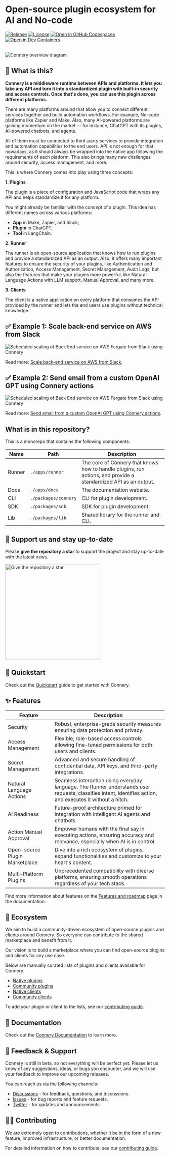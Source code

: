 # Open-source plugin ecosystem for AI and No-code

[![Release](https://img.shields.io/github/v/release/connery-io/connery-platform?color=74C649&label=Release)](https://github.com/connery-io/connery-platform/releases)
[![License](https://img.shields.io/github/license/connery-io/connery-platform?color=74C649&label=License)](https://github.com/connery-io/connery-platform/blob/main/LICENSE)
[![Open in GitHub Codespaces](https://img.shields.io/badge/Open%20in%20GitHub%20Codespaces-black?logo=github)](https://github.com/codespaces/new/connery-io/connery-platform?quickstart=1)
[![Open in Dev Containers](https://img.shields.io/badge/Open%20in%20Dev%20Container-blue?logo=visualstudiocode)](https://vscode.dev/redirect?url=vscode://ms-vscode-remote.remote-containers/cloneInVolume?url=https://github.com/connery-io/connery-platform)

<br/>
<img alt="Connery overview diagram" src="https://raw.githubusercontent.com/connery-io/connery-platform/main/apps/docs/static/img/repo/connery-overview-diagram.svg">

## 🤔 What is this?

**Connery is a middleware runtime between APIs and platforms.
It lets you take any API and turn it into a standardized plugin with built-in security and access controls. Once that's done, you can use this plugin across different platforms.**

There are many platforms around that allow you to connect different services together and build automation workflows.
For example, No-code platforms like Zapier and Make.
Also, many AI-powered platforms are gaining momentum on the market — for instance, ChatGPT with its plugins,
AI-powered chatbots, and agents.

All of them must be connected to third-party services to provide integration and automation capabilities to the end users.
API is not enough for that nowadays, as it should always be wrapped into the native app following
the requirements of each platform. This also brings many new challenges around security, access management, and more.

This is where Connery comes into play using three concepts:

**1. Plugins**

The plugin is a piece of configuration and JavaScript code that wraps any API
and helps standardize it for any platform.

You might already be familiar with the concept of a plugin.
This idea has different names across various platforms:

- **App** in Make, Zapier, and Slack;
- **Plugin** in ChatGPT;
- **Tool** in LangChain.

**2. Runner**

The runner is an open-source application that knows how to run plugins and provide a standardized API as an output.
Also, it offers many important features to ensure the security of your plugins,
like Authentication and Authorization, Access Management, Secret Management, Audit Logs,
but also the features that make your plugins more powerful, like Natural Language Actions with LLM support, Manual Approval, and many more.

**3. Clients**

The client is a native application on every platform that consumes the API provided
by the runner and lets the end users use plugins without technical knowledge.

## ✅ Example 1: Scale back-end service on AWS from Slack

<img alt="Scheduled scaling of Back End service on AWS Fargate from Slack using Connery" src="https://raw.githubusercontent.com/connery-io/connery-platform/main/apps/docs/static/img/repo/scheduled-scaling-of-back-end-service-on-aws-fargate-from-slack-using-connery.gif">

Read more: [Scale back-end service on AWS from Slack](https://docs.connery.io/docs/platform/use-cases/scale-back-end-service-on-aws-from-slack).

## ✅ Example 2: Send email from a custom OpenAI GPT using Connery actions

<img alt="Scheduled scaling of Back End service on AWS Fargate from Slack using Connery" src="https://raw.githubusercontent.com/connery-io/connery-platform/main/apps/docs/static/img/repo/send-email-from-a-custom-gpt-using-connery-actions.gif">

Read more: [Send email from a custom OpenAI GPT using Connery actions](https://docs.connery.io/docs/platform/use-cases/send-email-from-a-custom-openai-gpt-using-connery-actions).

## What is in this repository?

This is a monorepo that contains the following components:

| Name   | Path                 | Description                                                                                                     |
| ------ | -------------------- | --------------------------------------------------------------------------------------------------------------- |
| Runner | `./apps/runner`      | The core of Connery that knows how to handle plugins, run actions, and provide a standardized API as an output. |
| Docs   | `./apps/docs`        | The documentation website.                                                                                      |
| CLI    | `./packages/connery` | CLI for plugin development.                                                                                     |
| SDK    | `./packages/sdk`     | SDK for plugin development.                                                                                     |
| Lib    | `./packages/lib`     | Shared library for the runner and CLI.                                                                          |

## 🌟 Support us and stay up-to-date

Please **give the repository a star** to support the project and stay up-to-date with the latest news.

<a href="https://github.com/connery-io/connery-platform">
   <img src="https://raw.githubusercontent.com/connery-io/connery-platform/main/apps/docs/static/img/repo/give-us-a-star.png" alt="Give the repository a star" width="300">
</a>

## 🚀 Quickstart

Check out the [Quickstart](https://docs.connery.io/docs/platform/quick-start/) guide to get started with Connery.

## ✨ Features

| Feature                        | Description                                                                                                                                                |
| ------------------------------ | ---------------------------------------------------------------------------------------------------------------------------------------------------------- |
| Security                       | Robust, enterprise-grade security measures ensuring data protection and privacy.                                                                           |
| Access Management              | Flexible, role-based access controls allowing fine-tuned permissions for both users and clients.                                                           |
| Secret Management              | Advanced and secure handling of confidential data, API keys, and third-party integrations.                                                                 |
| Natural Language Actions       | Seamless interaction using everyday language. The Runner understands user requests, classifies intent, identifies action, and executes it without a hitch. |
| AI Readiness                   | Future-proof architecture primed for integration with intelligent AI agents and chatbots.                                                                  |
| Action Manual Approval         | Empower humans with the final say in executing actions, ensuring accuracy and relevance, especially when AI is in control.                                 |
| Open-source Plugin Marketplace | Dive into a rich ecosystem of plugins, expand functionalities and customize to your heart's content.                                                       |
| Multi-Platform Plugins         | Unprecedented compatibility with diverse platforms, ensuring smooth operations regardless of your tech stack.                                              |

Find more information about features on the [Features and roadmap](https://docs.connery.io/docs/platform/introduction/features) page in the documentation.

## 🌳 Ecosystem

We aim to build a community-driven ecosystem of open-source plugins and clients around Connery.
So everyone can contribute to the shared marketplace and benefit from it.

Our vision is to build a marketplace where you can find open-source plugins and clients for any use case.

Below are manually curated lists of plugins and clients available for Connery.

- [Native plugins](https://docs.connery.io/docs/plugins/native)
- [Community plugins](https://docs.connery.io/docs/plugins/community)
- [Native clients](https://docs.connery.io/docs/clients/native)
- [Community clients](https://docs.connery.io/docs/clients/community)

To add your plugin or client to the lists, see our [contributing guide](/CONTRIBUTING.md).

## 📖 Documentation

Check out the [Connery Documentation](https://docs.connery.io) to learn more.

## 💬 Feedback & Support

Connery is still in beta, so not everything will be perfect yet. Please let us know of any suggestions, ideas, or bugs you encounter, and we will use your feedback to improve our upcoming releases.

You can reach us via the following channels:

- [Discussions](https://github.com/connery-io/connery-platform/discussions) - for feedback, questions, and discussions.
- [Issues](https://github.com/connery-io/connery-platform/issues) - for bug reports and feature requests.
- [Twitter](https://twitter.com/connery_io) - for updates and announcements.

## 👨‍💻 Contributing

We are extremely open to contributions, whether it be in the form of a new feature, improved infrastructure, or better documentation.

For detailed information on how to contribute, see our [contributing guide](/CONTRIBUTING.md).
